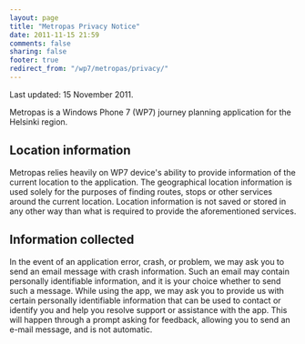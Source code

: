 ```yaml
---
layout: page
title: "Metropas Privacy Notice"
date: 2011-11-15 21:59
comments: false
sharing: false
footer: true
redirect_from: "/wp7/metropas/privacy/"
---
```


Last updated: 15 November 2011.

Metropas is a Windows Phone 7 (WP7) journey planning application for the Helsinki region.

Location information
---
Metropas relies heavily on WP7 device's ability to provide information of the current location to the application. The geographical location information is used solely for the purposes of finding routes, stops or other services around the current location. Location information is not saved or stored in any other way than what is required to provide the aforementioned services.

Information collected
---
In the event of an application error, crash, or problem, we may ask you to send an email message with crash information. Such an email may contain personally identifiable information, and it is your choice whether to send such a message. While using the app, we may ask you to provide us with certain personally identifiable information that can be used to contact or identify you and help you resolve support or assistance with the app. This will happen through a prompt asking for feedback, allowing you to send an e-mail message, and is not automatic.